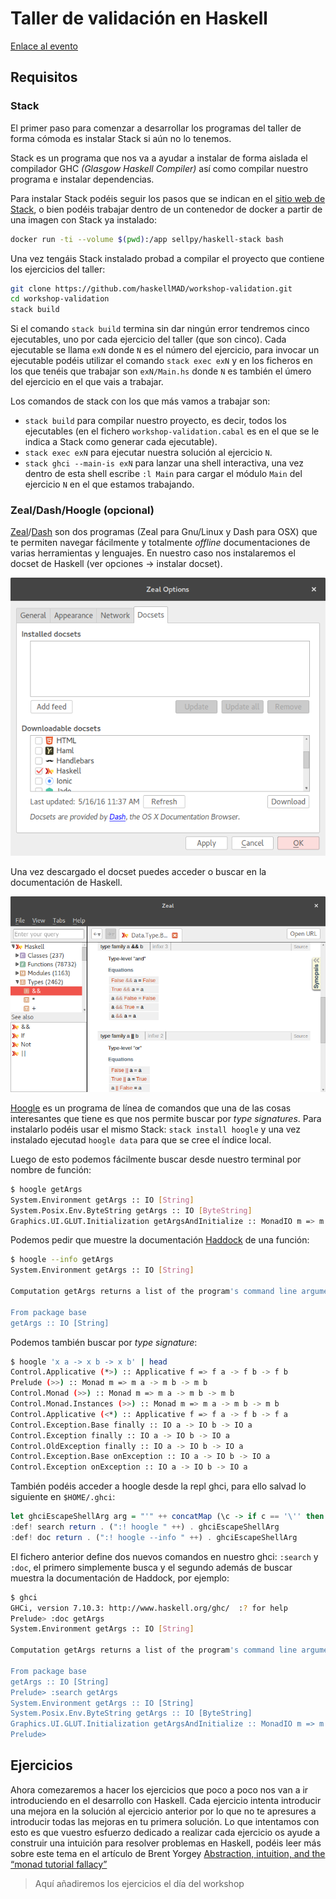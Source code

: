 # Taller de validación en Haskell

[Enlace al evento](http://www.meetup.com/Haskell-MAD/events/230656250/)

## Requisitos

### Stack

El primer paso para comenzar a desarrollar los programas del taller de forma cómoda es instalar Stack si aún no lo tenemos. 

Stack es un programa que nos va a ayudar a instalar de forma aislada el compilador GHC *(Glasgow Haskell Compiler)* así como compilar nuestro programa e instalar dependencias.

Para instalar Stack podéis seguir los pasos que se indican en el [sitio web de Stack](http://docs.haskellstack.org/en/stable/README/), o bien podéis trabajar dentro de un contenedor de docker a partir de una imagen con Stack ya instalado:

``` sh
docker run -ti --volume $(pwd):/app sellpy/haskell-stack bash
```

Una vez tengáis Stack instalado probad a compilar el proyecto que contiene los ejercicios del taller:

``` sh
git clone https://github.com/haskellMAD/workshop-validation.git
cd workshop-validation
stack build
```

Si el comando `stack build` termina sin dar ningún error tendremos cinco ejecutables, uno por cada ejercicio del taller (que son cinco). Cada ejecutable se llama `exN` donde `N` es el número del ejercicio, para invocar un ejecutable podéis utilizar el comando `stack exec exN` y en los ficheros en los que tenéis que trabajar son `exN/Main.hs` donde `N` es también el úmero del ejercicio en el que vais a trabajar.

Los comandos de stack con los que más vamos a trabajar son:

- `stack build` para compilar nuestro proyecto, es decir, todos los ejecutables  (en el fichero `workshop-validation.cabal` es en el que se le indica a Stack como generar cada ejecutable).
- `stack exec exN` para ejecutar nuestra solución al ejercicio `N`.
- `stack ghci --main-is exN` para lanzar una shell interactiva, una vez dentro de esta shell escribe `:l Main` para cargar el módulo `Main` del ejercicio `N` en el que estamos trabajando.

### Zeal/Dash/Hoogle (opcional)

[Zeal](https://zealdocs.org/)/[Dash](https://kapeli.com/dash) son dos programas (Zeal para Gnu/Linux y Dash para OSX) que te permiten navegar fácilmente y totalmente *offline* documentaciones de varias herramientas y lenguajes. En nuestro caso nos instalaremos el docset de Haskell (ver opciones → instalar docset).

![Docset de Haskell](img/zeal-haskell.png)

Una vez descargado el docset puedes acceder o buscar en la documentación de Haskell.

![Zeal](img/zeal-haskell-main.png)

[Hoogle](https://wiki.haskell.org/Hoogle#Searches) es un programa de línea de comandos que una de las cosas interesantes que tiene es que nos permite buscar por *type signatures*. Para instalarlo podéis usar el mismo Stack: `stack install hoogle` y una vez instalado ejecutad `hoogle data` para que se cree el índice local.

Luego de esto podemos fácilmente buscar desde nuestro terminal por nombre de función:
``` sh
$ hoogle getArgs
System.Environment getArgs :: IO [String]
System.Posix.Env.ByteString getArgs :: IO [ByteString]
Graphics.UI.GLUT.Initialization getArgsAndInitialize :: MonadIO m => m (String, [String])
```

Podemos pedir que muestre la documentación [Haddock](https://www.haskell.org/haddock/) de una función:
``` sh
$ hoogle --info getArgs
System.Environment getArgs :: IO [String]

Computation getArgs returns a list of the program's command line arguments (not including the program name). 

From package base
getArgs :: IO [String]
```

Podemos también buscar por *type signature*:
``` sh
$ hoogle 'x a -> x b -> x b' | head
Control.Applicative (*>) :: Applicative f => f a -> f b -> f b
Prelude (>>) :: Monad m => m a -> m b -> m b
Control.Monad (>>) :: Monad m => m a -> m b -> m b
Control.Monad.Instances (>>) :: Monad m => m a -> m b -> m b
Control.Applicative (<*) :: Applicative f => f a -> f b -> f a
Control.Exception.Base finally :: IO a -> IO b -> IO a
Control.Exception finally :: IO a -> IO b -> IO a
Control.OldException finally :: IO a -> IO b -> IO a
Control.Exception.Base onException :: IO a -> IO b -> IO a
Control.Exception onException :: IO a -> IO b -> IO a
```

También podéis acceder a hoogle desde la repl ghci, para ello salvad lo siguiente en `$HOME/.ghci`:

``` haskell
let ghciEscapeShellArg arg = "'" ++ concatMap (\c -> if c == '\'' then "'\"'\"'" else [c]) arg ++ "'"
:def! search return . (":! hoogle " ++) . ghciEscapeShellArg
:def! doc return . (":! hoogle --info " ++) . ghciEscapeShellArg
```

El fichero anterior define dos nuevos comandos en nuestro ghci: `:search` y `:doc`, el primero simplemente busca y el segundo además de buscar muestra la documentación de Haddock, por ejemplo:

``` sh
$ ghci
GHCi, version 7.10.3: http://www.haskell.org/ghc/  :? for help
Prelude> :doc getArgs
System.Environment getArgs :: IO [String]

Computation getArgs returns a list of the program's command line arguments (not including the program name). 

From package base
getArgs :: IO [String]
Prelude> :search getArgs
System.Environment getArgs :: IO [String]
System.Posix.Env.ByteString getArgs :: IO [ByteString]
Graphics.UI.GLUT.Initialization getArgsAndInitialize :: MonadIO m => m (String, [String])
Prelude> 
```

## Ejercicios ##

Ahora comezaremos a hacer los ejercicios que poco a poco nos van a ir introduciendo en el desarrollo con Haskell. Cada ejercicio intenta introducir una mejora en la solución al ejercicio anterior por lo que no te apresures a introducir todas las mejoras en tu primera solución. Lo que intentamos con esto es que vuestro esfuerzo dedicado a realizar cada ejercicio os ayude a construir una intuición para resolver problemas en Haskell, podéis leer más sobre este tema en el artículo de Brent Yorgey [Abstraction, intuition, and the “monad tutorial fallacy”](https://byorgey.wordpress.com/2009/01/12/abstraction-intuition-and-the-monad-tutorial-fallacy/)

> Aquí añadiremos los ejercicios el día del workshop
